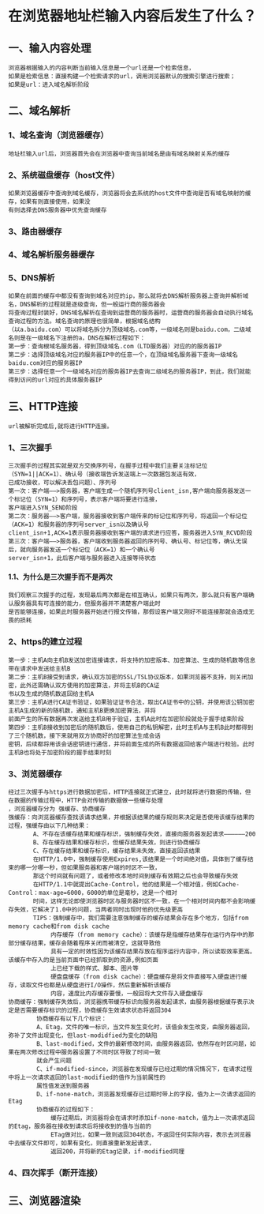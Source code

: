 # 在浏览器地址栏输入内容后发生了什么？
## 一、输入内容处理
    浏览器根据输入的内容判断当前输入信息是一个url还是一个检索信息，
    如果是检索信息：直接构建一个检索请求的url，调用浏览器默认的搜索引擎进行搜索；
    如果是url：进入域名解析阶段
## 二、域名解析
### 1、域名查询（浏览器缓存）
    地址栏输入url后，浏览器首先会在浏览器中查询当前域名是由有域名映射关系的缓存
### 2、系统磁盘缓存（host文件）
    如果浏览器缓存中查询到域名缓存，浏览器将会去系统的host文件中查询是否有域名映射的缓存，如果有则直接使用，如果没
    有则选择去DNS服务器中优先查询缓存
### 3、路由器缓存
### 4、域名解析服务器缓存
### 5、DNS解析
    如果在前面的缓存中都没有查询到域名对应的ip，那么就将去DNS解析服务器上查询并解析域名，DNS解析的过程就是逐级查询，但一般运行商的服务器会
    将查询过程封装好，DNS域名解析在查询到运营商的服务器时，运营商的服务器会自动执行域名查询过程的方法。域名查询的原理也很简单，根据域名结构
    （以a.baidu.com）可以将域名拆分为顶级域名.com等，一级域名则是baidu.com，二级域名则是在一级域名下注册的a，DNS在解析过程如下：
    第一步：查询根域名服务器，得到顶级域名.com（LTD服务器）对应的的服务器IP
    第二步：选择顶级域名对应的服务器IP中的任意一个，在顶级域名服务器下查询一级域名baidu.com对应的服务器IP
    第三步：选择任意一个一级域名对应的服务器IP去查询二级域名的服务器IP，到此，我们就能得到访问的url对应的具体服务器IP
## 三、HTTP连接
    url被解析完成后,就将进行HTTP连接。
### 1、三次握手
    三次握手的过程其实就是双方交换序列号，在握手过程中我们主要关注标记位（SYN=1||ACK=1）、确认号（接收端告诉发送端上一次数据包发送有效，
    已成功接收，可以解决丢包问题）、序列号
    第一次：客户端——>服务器，客户端生成一个随机序列号client_isn,客户端向服务器发送一个标记位（SYN=1）和序列号，表示客户端将要进行连接，
    客户端进入SYN_SEND阶段
    第二次：服务器——>客户端，服务器接收到客户端传来的标记位和序列号，将返回一个标记位（ACK=1）和服务器的序列号server_isn以及确认号
    client_isn+1,ACK=1表示服务器接收到客户端的请求进行应答，服务器进入SYN_RCVD阶段
    第三次：客户端——>服务器，客户端收到服务器返回的序列号、确认号、标记位等，确认无误后，就向服务器发送一个标记位（ACK=1）和一个确认号
    server_isn+1，此后客户端与服务器进入连接等待状态
#### 1.1、为什么是三次握手而不是两次
    我们观察三次握手的过程，发现最后两次都是在相互确认，如果只有两次，那么就只有客户端确认服务器具有可连接的能力，但服务器并不清楚客户端此时
    是否能够连接，如果此时服务器开始进行报文传输，那假设客户端又刚好不能连接那就会造成无畏的损耗
### 2、https的建立过程
    第一步：主机A向主机B发送加密连接请求，将支持的加密版本、加密算法、生成的随机数等信息带在请求中发送给主机B
    第二步：主机B接受到请求，确认双方加密的SSL/TSL协议版本，如果浏览器不支持，则关闭加密，此外还需确认双方使用的加密算法，并将主机B的CA证
    书以及生成的随机数返回给主机A
    第三步：主机A进行CA证书验证，如果验证证书合法，取出CA证书中的公钥，并使用该公钥加密主机A生成的新的随机数，通知主机B更换加密算法，并将
    前面产生的所有数据再次发送给主机B用于验证，主机A此时在加密阶段就处于握手结束阶段
    第四步：主机B接收到加密后的随机数后，使用自己的私钥解密，此时主机A与主机B此时都得到了三个随机数，接下来就用双方协商好的加密算法生成会话
    密钥，后续都将用该会话密钥进行通信，并将前面生成的所有数据返回给客户端进行校验。此时主机B也将处于加密阶段的握手结束时刻
### 3、浏览器缓存
    经过三次握手与https进行数据加密后，HTTP连接就正式建立，此时就将进行数据的传输，但在数据的传输过程中，HTTP会对传输的数据做一些缓存处理
    ，浏览器缓存分为 强缓存、协商缓存
    强缓存：向浏览器缓存查找该请求结果，并根据该结果的缓存规则来决定是否使用该缓存结果的过程，强缓存由以下几种结果：
           A、不存在该缓存结果和缓存标识，强制缓存失效，直接向服务器发起请求——————200
           B、存在缓存结果和缓存标识，但缓存结果失效，则进行协商缓存
           C、存在缓存结果和缓存标识，缓存结果未失效，直接返回该结果
           在HTTP/1.0中，强制缓存使用Expires,该结果是一个时间绝对值，具体到了缓存结束的哪一分哪一秒，但如果服务器和客户端的时区不一致，
           那这个时间就有问题了，或者修改本地时间到缓存有效期之后也会导致缓存失效
           在HTTP/1.1中就提出Cache-Control，他的结果是一个相对值，例如Cache-Control：max-age=6000，6000的单位是毫秒，这是一个相对
           时间，这样无论即使浏览器时区与服务器时区不一致，在一个相对时间内都不会影响缓存失效，它解决了1.0中的问题，当两者同时出现时他的优先级更高
           TIPS：强制缓存中，我们需要注意强制缓存的缓存结果会存在多个地方，包括from memory cache和from disk cache
                内存缓存（from memory cache）：该缓存是指缓存结果存在运行内存中的那部分缓存结果，缓存会随着程序关闭而被清空，这就导致他
                具有一定的时效性因为该缓存结果存放在程序运行内容中，所以读取效率更高。该缓存中存入的是当前页面中已经抓取到的资源,例如页面
                上已经下载的样式、脚本、图片等
                硬盘盘缓存（from disk cache）：硬盘缓存是将文件直接写入硬盘进行缓存，读取文件也都是从硬盘进行I/O操作，然后重新解析该缓存
                内容，速度比内存缓存要慢，一般回将大文件存入硬盘缓存
    协商缓存：强制缓存失效后，浏览器携带缓存标识向服务器发起请求，由服务器根据缓存表示决定是否需要缓存标识的过程，协商缓存生效请求状态将返回304
            协商缓存有以下几个标识：
            A、Etag，文件的唯一标识，当文件发生变化时，该值会发生改变，由服务器返回，弥补了文件出现变化，但last-modidfied为变化的缺陷
            B、last-modified，文件的最新修改时间，由服务器返回，依然存在时区问题，如果在两次修改过程中服务器设置了不同时区导致了时间一致
            就会产生问题
            C、if-modified-since，浏览器在发现缓存已经过期的情况情况下，在请求过程中将上一次请求返回的last-modified的值作为当前属性的
            属性值发送到服务器
            D、if-none-match，浏览器发现缓存已过期时带上的字段，值为上一次请求返回的Etag
            协商缓存的过程如下：
                缓存过期后，浏览器将会在请求时添加if-none-match，值为上一次请求返回的Etag，服务器在接收到请求后将接收到的值与当前的
                ETag做对比，如果一致则返回304状态，不返回任何实际内容，表示去浏览器中去缓存文件即可，如果有变化，则直接重新发起请求，
                返回200，并将新的Etag记录，if-modified同理
                    
### 4、四次挥手（断开连接）
    
## 三、浏览器渲染